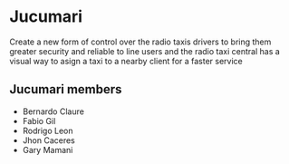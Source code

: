 # Jucumari

Create a new form of control over the radio taxis drivers to bring them greater security and reliable to line users and the radio taxi central has a visual way to asign a taxi to a nearby client for a faster service

## Jucumari members
* Bernardo Claure
* Fabio Gil
* Rodrigo Leon
* Jhon Caceres
* Gary Mamani
